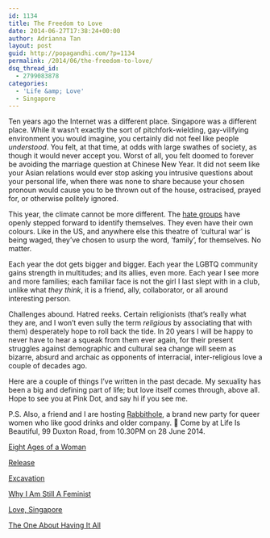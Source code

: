 ```yaml
---
id: 1134
title: The Freedom to Love
date: 2014-06-27T17:38:24+00:00
author: Adrianna Tan
layout: post
guid: http://popagandhi.com/?p=1134
permalink: /2014/06/the-freedom-to-love/
dsq_thread_id:
  - 2799083878
categories:
  - 'Life &amp; Love'
  - Singapore
---
```

Ten years ago the Internet was a different place. Singapore was a different place. While it wasn&#8217;t exactly the sort of pitchfork-wielding, gay-vilifying environment you would imagine, you certainly did not feel like people _understood_. You felt, at that time, at odds with large swathes of society, as though it would never accept you. Worst of all, you felt doomed to forever be avoiding the marriage question at Chinese New Year. It did not seem like your Asian relations would ever stop asking you intrusive questions about your personal life, when there was none to share because your chosen pronoun would cause you to be thrown out of the house, ostracised, prayed for, or otherwise politely ignored.

This year, the climate cannot be more different. The [hate groups](http://www.channelnewsasia.com/news/singapore/police-issue-advisory-for/1208972.html) have openly stepped forward to identify themselves. They even have their own colours. Like in the US, and anywhere else this theatre of &#8216;cultural war&#8217; is being waged, they&#8217;ve chosen to usurp the word, &#8216;family&#8217;, for themselves. No matter.

Each year the dot gets bigger and bigger. Each year the LGBTQ community gains strength in multitudes; and its allies, even more. Each year I see more and more families; each familiar face is not the girl I last slept with in a club, unlike what _they think_, it is a friend, ally, collaborator, or all around interesting person.

Challenges abound. Hatred reeks. Certain religionists (that&#8217;s really what they are, and I won&#8217;t even sully the term _religious_ by associating that with them) desperately hope to roll back the tide. In 20 years I will be happy to never have to hear a squeak from them ever again, for their present struggles against demographic and cultural sea change will seem as bizarre, absurd and archaic as opponents of interracial, inter-religious love a couple of decades ago. 

Here are a couple of things I&#8217;ve written in the past decade. My sexuality has been a big and defining part of life; but love itself comes through, above all. Hope to see you at Pink Dot, and say hi if you see me. 

P.S. Also, a friend and I are hosting [Rabbithole](https://www.facebook.com/events/282343721944892/?ref=22), a brand new party for queer women who like good drinks and older company. 🙂 Come by at Life Is Beautiful, 99 Duxton Road, from 10.30PM on 28 June 2014.

[Eight Ages of a Woman](http://popagandhi.com/2005/01/the-eight-ages-of-a-woman/)
  
[Release](http://popagandhi.com/2005/03/release/)
  
[Excavation](http://popagandhi.com/2005/04/excavation/)
  
[Why I Am Still A Feminist](http://popagandhi.com/2006/03/why-i-am-still-a-feminist/)
  
[Love, Singapore](http://popagandhi.com/2013/08/love-singapore/)
  
[The One About Having It All](https://medium.com/@skinnylatte/the-one-about-having-it-all-8c995b098f41)